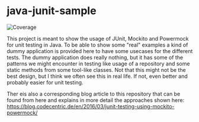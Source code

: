 # java-junit-sample

![Coverage](.github/badges/jacoco.svg)

This project is meant to show the usage of JUnit, Mockito and Powermock for unit testing in Java.
To be able to show some "real" examples a kind of dummy application is provided here to have some
usecases for the different tests. The dummy application does really nothing, but it has some of the
patterns we might encounter in testing like usage of a repository and some static methods from some
tool-like classes. Not that this might not be the best design, but I think we often see this in real life.
If not, even better and probably easier for unit testing.

Ther eis also a corresponding blog article to this repository that can be found from here and explains in 
more detail the approaches shown here: https://blog.codecentric.de/en/2016/03/junit-testing-using-mockito-powermock/



